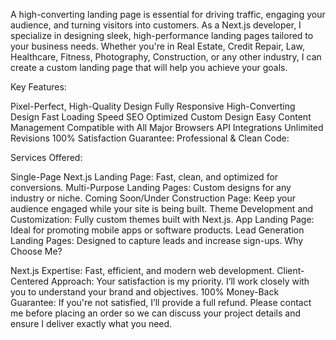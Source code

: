 A high-converting landing page is essential for driving traffic, engaging your audience, and turning visitors into customers. As a Next.js developer, I specialize in designing sleek, high-performance landing pages tailored to your business needs. Whether you're in Real Estate, Credit Repair, Law, Healthcare, Fitness, Photography, Construction, or any other industry, I can create a custom landing page that will help you achieve your goals.

Key Features:

Pixel-Perfect, High-Quality Design
Fully Responsive
High-Converting Design
Fast Loading Speed
SEO Optimized
Custom Design
Easy Content Management
Compatible with All Major Browsers
API Integrations
Unlimited Revisions
100% Satisfaction Guarantee:
Professional & Clean Code:

Services Offered:

Single-Page Next.js Landing Page: Fast, clean, and optimized for conversions.
Multi-Purpose Landing Pages: Custom designs for any industry or niche.
Coming Soon/Under Construction Page: Keep your audience engaged while your site is being built.
Theme Development and Customization: Fully custom themes built with Next.js.
App Landing Page: Ideal for promoting mobile apps or software products.
Lead Generation Landing Pages: Designed to capture leads and increase sign-ups.
Why Choose Me?

Next.js Expertise: Fast, efficient, and modern web development.
Client-Centered Approach: Your satisfaction is my priority. I’ll work closely with you to understand your brand and objectives.
100% Money-Back Guarantee: If you're not satisfied, I’ll provide a full refund.
Please contact me before placing an order so we can discuss your project details and ensure I deliver exactly what you need.

